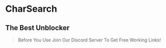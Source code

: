 # CharSearch
## The Best Unblocker
> Before You Use Join Our Discord Server To Get Free Working Links!
